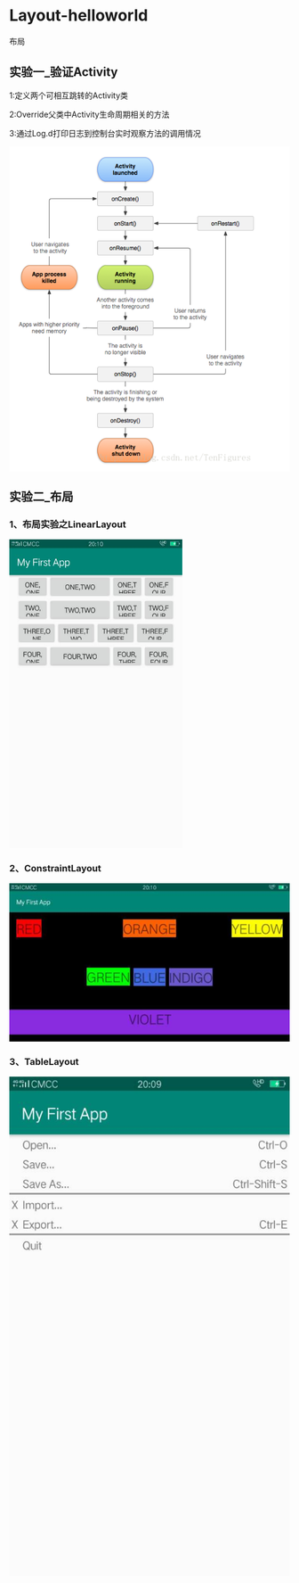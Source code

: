 # Layout-helloworld
布局
## 实验一_验证Activity
1:定义两个可相互跳转的Activity类  

2:Override父类中Activity生命周期相关的方法  

3:通过Log.d打印日志到控制台实时观察方法的调用情况  

<img src="img/ex1_1.png" alt="ex1" align=center />  

## 实验二_布局

### 1、布局实验之LinearLayout

<img src="img/ex2_1.jpg" width="61.8%" alt="ex2" align=center />

### 2、ConstraintLayout

<img src="img/ex2_2.jpg" alt="ex2" align=center />

### 3、TableLayout

<img src="img/ex2_3.jpg" alt="ex2" align=center />
